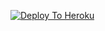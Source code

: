 [![Deploy To Heroku](https://www.herokucdn.com/deploy/button.svg)](https://heroku.com/deploy?template=https://github.com/Sethijai/txt_leech)
